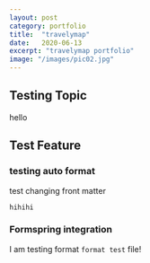 ```yaml
---
layout: post
category: portfolio
title:  "travelymap"
date:   2020-06-13
excerpt: "travelymap portfolio"
image: "/images/pic02.jpg"
---
```


## Testing Topic
hello

## Test Feature
### testing auto format
test changing front matter
```
hihihi
```
### Formspring integration
I am testing format ```format test``` file!
